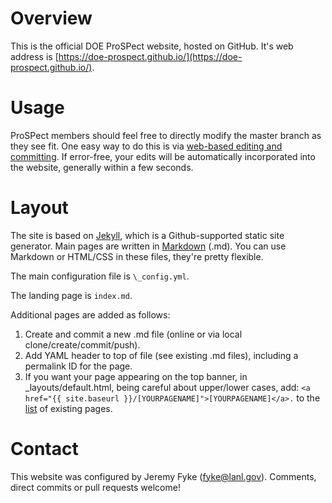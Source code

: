 # Overview

This is the official DOE ProSPect website, hosted on GitHub.  It's web address is [https://doe-prospect.github.io/](https://doe-prospect.github.io/).

# Usage

ProSPect members should feel free to directly modify the master branch as they see fit.  One easy way to do this is via [web-based editing and committing](https://help.github.com/articles/editing-files-in-your-repository/).  If error-free, your edits will be automatically incorporated into the website, generally within a few seconds.

# Layout

The site is based on [Jekyll](https://github.com/jekyll/jekyll), which is a Github-supported static site generator.  Main pages are written in [Markdown](https://guides.github.com/features/mastering-markdown/) (.md).  You can use Markdown or HTML/CSS in these files, they're pretty flexible. 

The main configuration file is ```\_config.yml```.

The landing page is ```index.md```.

Additional pages are added as follows:

1) Create and commit a new .md file (online or via local clone/create/commit/push).
2) Add YAML header to top of file (see existing .md files), including a permalink ID for the page.
3) If you want your page appearing on the top banner, in \_layouts/default.html, being careful about upper/lower cases, add: 
```<a href="{{ site.baseurl }}/[YOURPAGENAME]">[YOURPAGENAME]</a>.``` to the [list](https://github.com/DOE-ProSPect/DOE-ProSPect.github.io/blob/master/_layouts/default.html#L32) of existing pages.

# Contact

This website was configured by Jeremy Fyke (fyke@lanl.gov).  Comments, direct commits or pull requests welcome!
